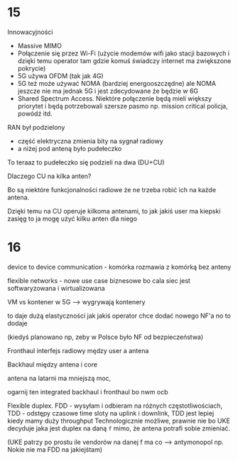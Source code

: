# 15

Innowacyjności

- Massive MIMO
- Połączenie się przez Wi-Fi (użycie modemów wifi jako stacji bazowych i dzięki temu operator tam gdzie komuś świadczy internet ma zwiększone pokrycie)
- 5G używa OFDM (tak jak 4G)
- 5G też może używać NOMA (bardziej energooszczędne) ale NOMA jeszcze nie ma jednak 5G i jest zdecydowane że będzie w 6G
- Shared Spectrum Access. Niektóre połączenie będą mieli większy priorytet i będą potrzebowali szersze pasmo np. mission critical policja, powódź itd.

RAN był podzielony

- część elektryczna zmienia bity na sygnał radiowy
- a niżej pod anteną było pudełeczko

To teraaz to pudełeczko się podzieli na dwa (DU+CU)

Dlaczego CU na kilka anten?

Bo są niektóre funkcjonalności radiowe że ne trzeba robić ich  na każde antena.

Dzięki temu na CU operuje kilkoma antenami, to jak jakiś user ma kiepski zasięg to ja mogę użyć kilku anten dla niego

# 16

device to device communication - komórka rozmawia z komórką bez anteny

flexible networks - nowe use case biznesowe bo cala siec jest softwaryzowana i wirtualizowana

VM vs kontener w 5G --> wygrywają kontenery

to daje dużą elastyczności jak jakiś operator chce dodać nowego NF'a no to dodaje

(kiedyś planowano np, zeby w Polsce było NF od bezpieczeństwa)

Fronthaul interfejs radiowy mędzy user a antena

Backhaul między antena i core

antena na latarni ma mniejszą moc, 

ogarnij ten integrated backhaul i fronthaul bo nwm ocb

Flexible duplex.  FDD - wysyłam i odbieram na różnych częstotliwościach, TDD - odstępy czasowe time sloty na uplink i downlink, TDD jest lepiej kiedy mamy duży throughput Technologicznie możliwe, prawnie nie bo UKE decyduje jaka jest duplex na daną `f` mimo, że antena potrafi sobie zmieniać.

(UKE patrzy po prostu ile vendorów na danej f ma co --> antymonopol np. Nokie nie ma FDD na jakiejśtam)

